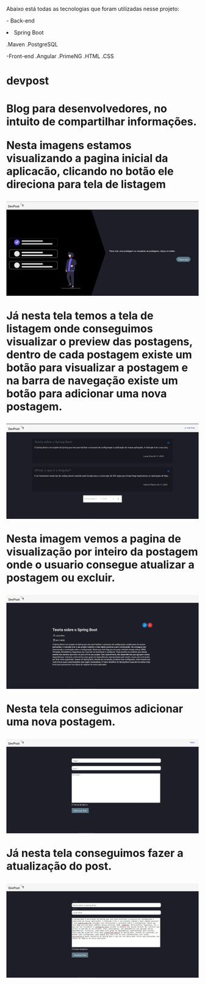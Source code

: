 <p>Abaixo está todas as tecnologias que foram utilizadas nesse projeto:</p>

<p>- Back-end</p>
<p><li>Spring Boot</p>
.Maven
.PostgreSQL

-Front-end
.Angular
.PrimeNG
.HTML
.CSS


<h1>devpost<h1>
<p>Blog para desenvolvedores, no intuito de compartilhar informações.</p>

<p>Nesta imagens estamos visualizando a pagina inicial da aplicacão, clicando no botão ele direciona para tela de listagem</p>
<img src=imagens_aplicacao/devpost-inicio.JPG />

<p>Já nesta tela temos a tela de listagem onde conseguimos visualizar o preview das postagens, dentro de cada postagem existe um botão para visualizar a postagem e na barra de navegação existe um botão para adicionar uma nova postagem.</p>
<img src=imagens_aplicacao/devpost-listagem.JPG />

<p>Nesta imagem vemos a pagina de visualização por inteiro da postagem onde o usuario consegue atualizar a postagem ou excluir.</p>
<img src=imagens_aplicacao/devpost-visualizacao.JPG />

<p>Nesta tela conseguimos adicionar uma nova postagem.</p>
<img src=imagens_aplicacao/devpost-adciona.JPG />

<p>Já nesta tela conseguimos fazer a atualização do post.</p>
<img src=imagens_aplicacao/devpost-atualizacao.JPG />





